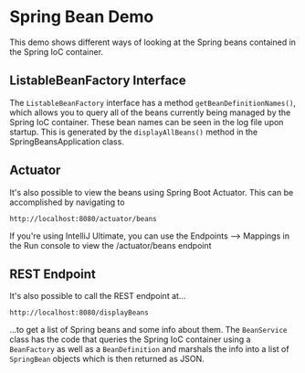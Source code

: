 # Spring Bean Demo
This demo shows different ways of looking at the Spring beans contained in the Spring IoC container.

## ListableBeanFactory Interface
The `ListableBeanFactory` interface has a method `getBeanDefinitionNames()`, which allows you to query all of the beans currently being managed by the Spring IoC container.  These bean names can be seen in the log file upon startup.  This is generated by the `displayAllBeans()` method in the SpringBeansApplication class.

## Actuator
It's also possible to view the beans using Spring Boot Actuator.  This can be accomplished by navigating to 
```
http://localhost:8080/actuator/beans
```
If you're using IntelliJ Ultimate, you can use the Endpoints --> Mappings in the Run console to view the /actuator/beans endpoint

## REST Endpoint
It's also possible to call the REST endpoint at...
```
http://localhost:8080/displayBeans
```
...to get a list of Spring beans and some info about them.  The `BeanService` class has the code that queries the Spring IoC container using a `BeanFactory` as well as a `BeanDefinition` and marshals the info into a list of `SpringBean` objects which is then returned as JSON.

